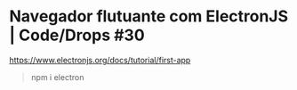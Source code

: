 # Navegador flutuante com ElectronJS | Code/Drops #30

  https://www.electronjs.org/docs/tutorial/first-app

> npm i electron
